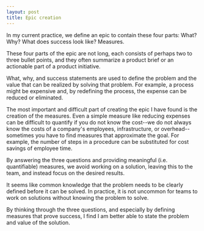 ```yaml
---
layout: post
title: Epic creation
---
```


In my current practice, we define an epic to contain these four parts:  What?  Why?  What does success look like?  Measures.

These four parts of the epic are not long, each consists of perhaps two to three bullet points, and they often summarize a product brief or an actionable part of a product initiative. 

What, why, and success statements are used to define the problem and the value that can be realized by solving that problem.  For example, a process might be expensive and, by redefining the process, the expense can be reduced or eliminated.

The most important and difficult part of creating the epic I have found is the creation of the measures.  Even a simple measure like reducing expenses can be difficult to quantify if you do not know the cost--we do not always know the costs of a company's employees, infrastructure, or overhead--sometimes you have to find measures that approximate the goal.  For example, the number of steps in a procedure can be substituted for cost savings of employee time.

By answering the three questions and providing meaningful (i.e. quantifiable) measures, we avoid working on a solution, leaving this to the team, and instead focus on the desired results.

It seems like common knowledge that the problem needs to be clearly defined before it can be solved.  In practice, it is not uncommon for teams to work on solutions without knowing the problem to solve. 

By thinking through the three questions, and especially by defining measures that prove success, I find I am better able to state the problem and value of the solution.

